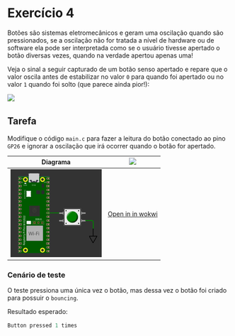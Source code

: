 # Exercício 4

Botões são sistemas eletromecânicos e geram uma oscilação quando são pressionados, se a oscilação não for tratada a nível de hardware ou de software ela pode ser interpretada como se o usuário tivesse apertado o botão diversas vezes, quando na verdade apertou apenas uma!

Veja o sinal a seguir capturado de um botão senso apertado e repare que o valor oscila antes de estabilizar no valor `0` para quando foi apertado ou no valor `1` quando foi solto (que parece ainda pior!):

![](https://hackaday.com/wp-content/uploads/2015/11/debounce_bouncing.png)

## Tarefa

Modifique o código `main.c` para fazer a leitura do botão conectado ao pino `GP26` e ignorar a oscilação que irá ocorrer quando o botão for apertado.

| Diagrama         | ![](https://docs.wokwi.com/pt-BR/img/logo.svg)                    |
|------------------|-------------------------------------------------------------------|
| ![](diagram.png) | [Open in in wokwi](https://wokwi.com/projects/382393931447496705) |

### Cenário de teste

O teste pressiona uma única vez o botão, mas dessa vez o botão foi criado para possuir o `bouncing`.

Resultado esperado:

``` c
Button pressed 1 times
```
